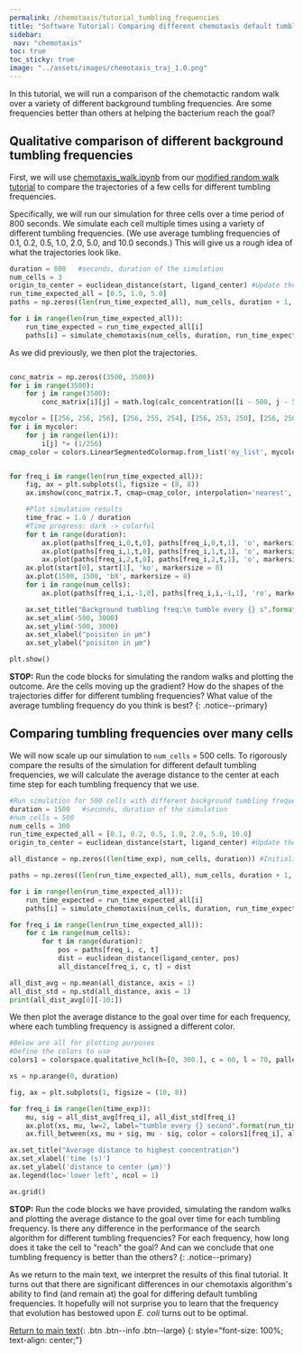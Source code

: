```yaml
---
permalink: /chemotaxis/tutorial_tumbling_frequencies
title: "Software Tutorial: Comparing different chemotaxis default tumbling frequencies"
sidebar:
 nav: "chemotaxis"
toc: true
toc_sticky: true
image: "../assets/images/chemotaxis_traj_1.0.png"
---
```


In this tutorial, we will run a comparison of the chemotactic random walk over a variety of different background tumbling frequencies. Are some frequencies better than others at helping the bacterium reach the goal?

## Qualitative comparison of different background tumbling frequencies

First, we will use <a href="../downloads/downloadable/chemotaxis_walk.ipynb" download="chemotaxis_walk.ipynb">chemotaxis_walk.ipynb</a> from our [modified random walk tutorial](tutorial_walk) to compare the trajectories of a few cells for different tumbling frequencies.

Specifically, we will run our simulation for three cells over a time period of 800 seconds. We simulate each cell multiple times using a variety of different tumbling frequencies. (We use average tumbling frequencies of 0.1, 0.2, 0.5, 1.0, 2.0, 5.0, and 10.0 seconds.) This will give us a rough idea of what the trajectories look like.

~~~ python
duration = 800   #seconds, duration of the simulation
num_cells = 3
origin_to_center = euclidean_distance(start, ligand_center) #Update the global constant
run_time_expected_all = [0.5, 1.0, 5.0]
paths = np.zeros((len(run_time_expected_all), num_cells, duration + 1, 2))

for i in range(len(run_time_expected_all)):
    run_time_expected = run_time_expected_all[i]
    paths[i] = simulate_chemotaxis(num_cells, duration, run_time_expected)
~~~

As we did previously, we then plot the trajectories.

~~~ python

conc_matrix = np.zeros((3500, 3500))
for i in range(3500):
    for j in range(3500):
        conc_matrix[i][j] = math.log(calc_concentration([i - 500, j - 500]))

mycolor = [[256, 256, 256], [256, 255, 254], [256, 253, 250], [256, 250, 240], [255, 236, 209], [255, 218, 185], [251, 196, 171], [248, 173, 157], [244, 151, 142], [240, 128, 128]] #from coolors：）
for i in mycolor:
    for j in range(len(i)):
        i[j] *= (1/256)
cmap_color = colors.LinearSegmentedColormap.from_list('my_list', mycolor)


for freq_i in range(len(run_time_expected_all)):
    fig, ax = plt.subplots(1, figsize = (8, 8))
    ax.imshow(conc_matrix.T, cmap=cmap_color, interpolation='nearest', extent = [-500, 3000, -500, 3000], origin = 'lower')

    #Plot simulation results
    time_frac = 1.0 / duration
    #Time progress: dark -> colorful
    for t in range(duration):
        ax.plot(paths[freq_i,0,t,0], paths[freq_i,0,t,1], 'o', markersize = 1, color = (0.2 * time_frac * t, 0.85 * time_frac * t, 0.8 * time_frac * t))
        ax.plot(paths[freq_i,1,t,0], paths[freq_i,1,t,1], 'o', markersize = 1, color = (0.85 * time_frac * t, 0.2 * time_frac * t, 0.9 * time_frac * t))
        ax.plot(paths[freq_i,2,t,0], paths[freq_i,2,t,1], 'o', markersize = 1, color = (0.4 * time_frac * t, 0.85 * time_frac * t, 0.1 * time_frac * t))
    ax.plot(start[0], start[1], 'ko', markersize = 8)
    ax.plot(1500, 1500, 'bX', markersize = 8)
    for i in range(num_cells):
        ax.plot(paths[freq_i,i,-1,0], paths[freq_i,i,-1,1], 'ro', markersize = 8)

    ax.set_title("Background tumbling freq:\n tumble every {} s".format(run_time_expected_all[freq_i]), x = 0.5, y = 0.9, fontsize = 12)
    ax.set_xlim(-500, 3000)
    ax.set_ylim(-500, 3000)
    ax.set_xlabel("poisiton in μm")
    ax.set_ylabel("poisiton in μm")

plt.show()
~~~

**STOP:** Run the code blocks for simulating the random walks and plotting the outcome. Are the cells moving up the gradient? How do the shapes of the trajectories differ for different tumbling frequencies? What value of the average tumbling frequency do you think is best?
{: .notice--primary}

## Comparing tumbling frequencies over many cells

We will now scale up our simulation to `num_cells` = 500 cells. To rigorously compare the results of the simulation for different default tumbling frequencies,  we will calculate the average distance to the center at each time step for each tumbling frequency that we use.

~~~ python
#Run simulation for 500 cells with different background tumbling frequencies, Plot average distance to highest concentration point
duration = 1500   #seconds, duration of the simulation
#num_cells = 500
num_cells = 300
run_time_expected_all = [0.1, 0.2, 0.5, 1.0, 2.0, 5.0, 10.0]
origin_to_center = euclidean_distance(start, ligand_center) #Update the global constant

all_distance = np.zeros((len(time_exp), num_cells, duration)) #Initialize to store results

paths = np.zeros((len(run_time_expected_all), num_cells, duration + 1, 2))

for i in range(len(run_time_expected_all)):
    run_time_expected = run_time_expected_all[i]
    paths[i] = simulate_chemotaxis(num_cells, duration, run_time_expected)

for freq_i in range(len(run_time_expected_all)):
    for c in range(num_cells):
        for t in range(duration):
            pos = paths[freq_i, c, t]
            dist = euclidean_distance(ligand_center, pos)
            all_distance[freq_i, c, t] = dist

all_dist_avg = np.mean(all_distance, axis = 1)
all_dist_std = np.std(all_distance, axis = 1)
print(all_dist_avg[0][-10:])
~~~

We then plot the average distance to the goal over time for each frequency, where each tumbling frequency is assigned a different color.

~~~ python
#Below are all for plotting purposes
#Define the colors to use
colors1 = colorspace.qualitative_hcl(h=[0, 300.], c = 60, l = 70, pallete = "dynamic")(len(time_exp))

xs = np.arange(0, duration)

fig, ax = plt.subplots(1, figsize = (10, 8))

for freq_i in range(len(time_exp)):
    mu, sig = all_dist_avg[freq_i], all_dist_std[freq_i]
    ax.plot(xs, mu, lw=2, label="tumble every {} second".format(run_time_expected_all[freq_i]), color=colors1[freq_i])
    ax.fill_between(xs, mu + sig, mu - sig, color = colors1[freq_i], alpha=0.1)

ax.set_title("Average distance to highest concentration")
ax.set_xlabel('time (s)')
ax.set_ylabel('distance to center (µm)')
ax.legend(loc='lower left', ncol = 1)

ax.grid()
~~~

**STOP:** Run the code blocks we have provided, simulating the random walks and plotting the average distance to the goal over time for each tumbling frequency. Is there any difference in the performance of the search algorithm for different tumbling frequencies? For each frequency, how long does it take the cell to "reach" the goal? And can we conclude that one tumbling frequency is better than the others?
{: .notice--primary}

As we return to the main text, we interpret the results of this final tutorial. It turns out that there are significant differences in our chemotaxis algorithm's ability to find (and remain at) the goal for differing default tumbling frequencies. It hopefully will not surprise you to learn that the frequency that evolution has bestowed upon *E. coli* turns out to be optimal.

[Return to main text](conclusion#why-is-bacterial-background-tumbling-frequency-constant-across-species){: .btn .btn--info .btn--large}
{: style="font-size: 100%; text-align: center;"}
